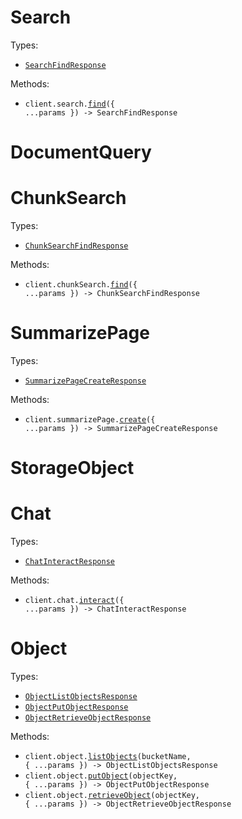 # Search

Types:

- <code><a href="./src/resources/search.ts">SearchFindResponse</a></code>

Methods:

- <code title="post /v1/search">client.search.<a href="./src/resources/search.ts">find</a>({ ...params }) -> SearchFindResponse</code>

# DocumentQuery

# ChunkSearch

Types:

- <code><a href="./src/resources/chunk-search.ts">ChunkSearchFindResponse</a></code>

Methods:

- <code title="post /v1/chunk_search">client.chunkSearch.<a href="./src/resources/chunk-search.ts">find</a>({ ...params }) -> ChunkSearchFindResponse</code>

# SummarizePage

Types:

- <code><a href="./src/resources/summarize-page.ts">SummarizePageCreateResponse</a></code>

Methods:

- <code title="post /v1/summarize_page">client.summarizePage.<a href="./src/resources/summarize-page.ts">create</a>({ ...params }) -> SummarizePageCreateResponse</code>

# StorageObject

# Chat

Types:

- <code><a href="./src/resources/chat.ts">ChatInteractResponse</a></code>

Methods:

- <code title="post /v1/chat">client.chat.<a href="./src/resources/chat.ts">interact</a>({ ...params }) -> ChatInteractResponse</code>

# Object

Types:

- <code><a href="./src/resources/object.ts">ObjectListObjectsResponse</a></code>
- <code><a href="./src/resources/object.ts">ObjectPutObjectResponse</a></code>
- <code><a href="./src/resources/object.ts">ObjectRetrieveObjectResponse</a></code>

Methods:

- <code title="get /v1/object/{bucket_name}">client.object.<a href="./src/resources/object.ts">listObjects</a>(bucketName, { ...params }) -> ObjectListObjectsResponse</code>
- <code title="post /v1/object/{bucket_name}/{object_key}">client.object.<a href="./src/resources/object.ts">putObject</a>(objectKey, { ...params }) -> ObjectPutObjectResponse</code>
- <code title="get /v1/object/{bucket_name}/{object_key}">client.object.<a href="./src/resources/object.ts">retrieveObject</a>(objectKey, { ...params }) -> ObjectRetrieveObjectResponse</code>

